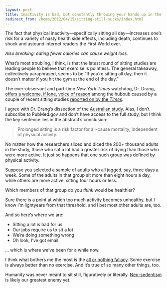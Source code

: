 ```yaml
---
layout: post
title: Inactivity is bad, but constantly throwing your hands up in the air is worse
redirect_from: /home/2012/04/15/sitting-still-sucks/index.html
---
```

<p>The fact that physical inactivity—specifically sitting all day—increases one’s risk for a variety of nasty health side effects, including death, continues to shock and astound internet readers the First World over.</p>
<p><em>Also breaking: eating fewer calories can cause weight loss.</em></p>
<p>What’s most troubling, I think, is that the latest round of sitting studies are leading people to believe that exercise is pointless. The general takeaway, collectively paraphrased, seems to be “If you’re sitting all day, then it doesn’t matter if you hit the gym at the end of the day.”</p>
<p>The ever-observant and part-time <em>New York Times</em> watchdog, Dr. Drang, <a href="http://www.leancrew.com/all-this/2012/04/the-risk-of-sitting/">offers a welcome, if lone, voice of reason</a> among the hubbub caused by a couple of recent sitting studies <a href="http://well.blogs.nytimes.com/2012/04/04/meet-the-active-couch-potato/">reported on by the <em>Times</em></a>.</p>
<p>I agree with Dr. Drang’s dissection of the <a href="http://www.ncbi.nlm.nih.gov/pubmed/22450936">Australian study</a>. Alas, I don’t subscribe to PubMed.gov and don’t have access to the full study, but I think the key sentence lies in the abstract’s conclusion:</p>
<blockquote>
<p>Prolonged sitting is a risk factor for all-cause mortality, independent of physical activity.</p>
</blockquote>
<p>No matter how the researchers sliced and diced the 200+ thousand adults in the study, those who sat a lot had a greater risk of dying than those who were more active. It just so happens that one such group was defined by physical activity.</p>
<p>Suppose you selected a sample of adults who all jogged, say, three days a week. Some of the adults in that group sit more than eight hours a day, while others are more active, sitting four hours or less.</p>
<p>Which members of that group do you <em>think</em> would be healthier?</p>
<p>Sure there is a point at which too much activity becomes unhealthy, but I know I’m lightyears from that threshold, and I bet most other adults are, too.</p>
<p>And so here’s where we are:</p>
<ul>
<li>Sitting a lot is bad for us</li>
<li>Our jobs require us to sit a lot</li>
<li>We’re doing something wrong</li>
<li>Oh look, I’ve got email</li>
</ul>
<p>… which is where we’ve been for a while now.</p>
<p>I think what bothers me the most is the <a href="http://www.practicallyefficient.com/2011/04/19/consistency/">all or nothing fallacy</a>. Some exercise is always better than no exercise. And it’s true of so many other things, too.</p>
<p>Humanity was never meant to sit still, figuratively or literally. <a href="http://www.practicallyefficient.com/2011/05/09/sedentary/">Neo-sedentism</a> is likely our greatest enemy yet.</p>
